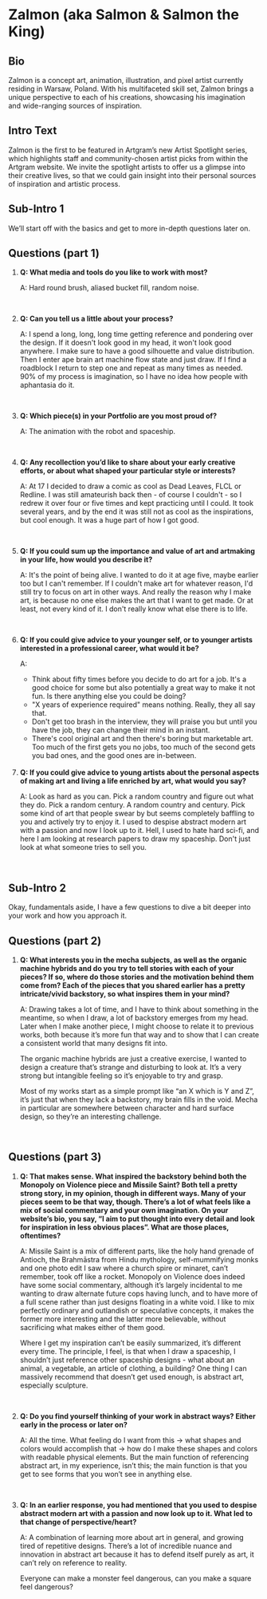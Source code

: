 # Zalmon (aka Salmon & Salmon the King)


## Bio

Zalmon is a concept art, animation, illustration, and pixel artist currently residing in Warsaw, Poland. With his multifaceted skill set, Zalmon brings a unique perspective to each of his creations, showcasing his imagination and wide-ranging sources of inspiration.

## Intro Text

Zalmon is the first to be featured in Artgram’s new Artist Spotlight series, which highlights staff and community-chosen artist picks from within the Artgram website. We invite the spotlight artists to offer us a glimpse into their creative lives, so that we could gain insight into their personal sources of inspiration and artistic process.

## Sub-Intro 1

We’ll start off with the basics and get to more in-depth questions later on.




## Questions (part 1)
<ol>
<li>
	<strong> Q: What media and tools do you like to work with most?</strong> <br>
	
A: Hard round brush, aliased bucket fill, random noise.
	</li><br>
	
<li>
<strong> Q: Can you tell us a little about your process?  </strong><br>
	
A: I spend a long, long, long time getting reference and pondering over the design. If it doesn't look good in my head, it won't look good anywhere. I make sure to have a good silhouette and value distribution. Then I enter ape brain art machine flow state and just draw. If I find a roadblock I return to step one and repeat as many times as needed. 90% of my process is imagination, so I have no idea how people with aphantasia do it. 
	</li> <br>

<li>
	<strong>Q:  Which piece(s) in your Portfolio are you most proud of?</strong> <br>

A: The animation with the robot and spaceship.
	</li><br>

<li>
<strong> Q: Any recollection you’d like to share about your early creative efforts, or about what shaped your particular style or interests?</strong> <br>
	
A: At 17 I decided to draw a comic as cool as Dead Leaves, FLCL or Redline. I was still amateurish back then - of course I couldn't - so I redrew it over four or five times and kept practicing until I could. It took several years, and by the end it was still not as cool as the inspirations, but cool enough. It was a huge part of how I got good.
	</li><br>

<li>
<strong> Q: If you could sum up the importance and value of art and artmaking in your life, how would you describe it?</strong> <br>
	
A: It's the point of being alive. I wanted to do it at age five, maybe earlier too but I can't remember. If I couldn't make art for whatever reason, I'd still try to focus on art in other ways. And really the reason why I make art, is because no one else makes the art that I want to get made. Or at least, not every kind of it. I don't really know what else there is to life.
	</li><br>


<li>
<strong> Q: If you could give advice to your younger self, or to younger artists interested in a professional career, what would it be? </strong><br>
	
A: 
- Think about fifty times before you decide to do art for a job. It's a good choice for some but also potentially a great way to make it not fun. Is there anything else you could be doing?
- "X years of experience required" means nothing. Really, they all say that.
- Don't get too brash in the interview, they will praise you but until you have the job, they can change their mind in an instant.
- There's cool original art and then there's boring but marketable art. Too much of the first gets you no jobs, too much of the second gets you bad ones, and the good ones are in-between.
	</li><br>

<li>
<strong> Q: If you could give advice to young artists about the personal aspects of making art and living a life enriched by art, what would you say? </strong><br>

A: Look as hard as you can. Pick a random country and figure out what they do. Pick a random century. A random country and century. Pick some kind of art that people swear by but seems completely baffling to you and actively try to enjoy it. I used to despise abstract modern art with a passion and now I look up to it. Hell, I used to hate hard sci-fi, and here I am looking at research papers to draw my spaceship. Don't just look at what someone tries to sell you.
	</li><br>

</ol>

## Sub-Intro 2

Okay, fundamentals aside, I have a few questions to dive a bit deeper into your work and how you approach it.


## Questions (part 2)
<ol>
<li>
	<strong>Q: What interests you in the mecha subjects, as well as the organic machine hybrids and do you try to tell stories with each of your pieces? If so, where do those stories and the motivation behind them come from? Each of the pieces that you shared earlier has a pretty intricate/vivid backstory, so what inspires them in your mind? </strong><br>

A: Drawing takes a lot of time, and I have to think about something in the meantime, so when I draw, a lot of backstory emerges from my head. Later when I make another piece, I might choose to relate it to previous works, both because it’s more fun that way and to show that I can create a consistent world that many designs fit into. 

The organic machine hybrids are just a creative exercise, I wanted to design a creature that’s strange and disturbing to look at. It’s a very strong but intangible feeling so it’s enjoyable to try and grasp. 

Most of my works start as a simple prompt like “an X which is Y and Z”, it’s just that when they lack a backstory, my brain fills in the void. Mecha in particular are somewhere between character and hard surface design, so they’re an interesting challenge.
	</li><br>
</ol>

## Questions (part 3)
<ol>
<li>
	<strong>Q: That makes sense. What inspired the backstory behind both the Monopoly on Violence piece and Missile Saint? Both tell a pretty strong story, in my opinion, though in different ways. Many of your pieces seem to be that way, though. There’s a lot of what feels like a mix of social commentary and your own imagination. On your website’s bio, you say, “I aim to put thought into every detail and look for inspiration in less obvious places”. What are those places, oftentimes?</strong><br>

A: Missile Saint is a mix of different parts, like the holy hand grenade of Antioch, the Brahmāstra from Hindu mythology, self-mummifying monks and one photo edit I saw where a church spire or minaret, can’t remember, took off like a rocket. Monopoly on Violence does indeed have some social commentary, although it’s largely incidental to me wanting to draw alternate future cops having lunch, and to have more of a full scene rather than just designs floating in a white void. I like to mix perfectly ordinary and outlandish or speculative concepts, it makes the former more interesting and the latter more believable, without sacrificing what makes either of them good.

Where I get my inspiration can’t be easily summarized, it’s different every time. The principle, I feel, is that when I draw a spaceship, I shouldn’t just reference other spaceship designs - what about an animal, a vegetable, an article of clothing, a building? One thing I can massively recommend that doesn’t get used enough, is abstract art, especially sculpture.
	</li><br>

<li>
<strong>Q: Do you find yourself thinking of your work in abstract ways? Either early in the process or later on?</strong><br>

A: All the time. What feeling do I want from this → what shapes and colors would accomplish that → how do I make these shapes and colors with readable physical elements. But the main function of referencing abstract art, in my experience, isn’t this; the main function is that you get to see forms that you won’t see in anything else.
	</li><br>


<li>
<strong>Q: In an earlier response, you had mentioned that you used to despise abstract modern art with a passion and now look up to it. What led to that change of perspective/heart?</strong><br>

A: A combination of learning more about art in general, and growing tired of repetitive designs. There’s a lot of incredible nuance and innovation in abstract art because it has to defend itself purely as art, it can’t rely on reference to reality.

Everyone can make a monster feel dangerous, can you make a square feel dangerous?
	</li>
